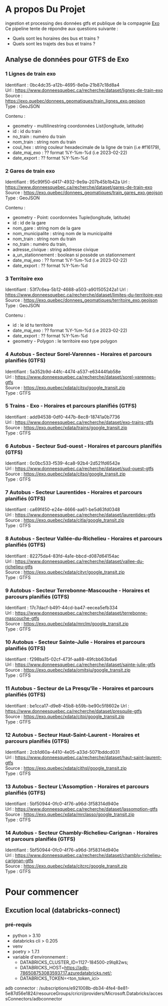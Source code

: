 # A propos Du Projet
ingestion et processing des données gtfs et publique de la compagnie [Exo](https://exo.quebec/fr)
Ce pipeline tente de répondre aux questions suivante :
- Quels sont les horaires des bus et trains ?
- Quels sont les trajets des bus et trains ?

## Analyse de données pour GTFS de Exo
### 1 Lignes de train exo
Identifiant : 0bc4dc35-a12b-4695-8e0a-21b87c18d8a4  
Url : https://www.donneesquebec.ca/recherche/dataset/lignes-de-train-exo  
Source : https://exo.quebec/donnees_geomatiques/train_lignes_exo.geojson  
Type : GeoJSON  

Contenu :
- geometry - multilinestring coordonnées List(longitude, latitude)  
- id : id du train
- no_train : numéro du train
- nom_train : string nom du train
- coul_hex : string couleur hexadecimale de la ligne de train (i.e #f16179),
- date_maj_exo : ?? format %Y-%m-%d (i.e 2023-02-22)
- date_export : ?? format %Y-%m-%d

### 2 Gares de train exo
Identifiant : 95c99f50-d417-4932-9e9a-207b45b1b42a
Url : https://www.donneesquebec.ca/recherche/dataset/gares-de-train-exo  
Source : https://exo.quebec/donnees_geomatiques/train_gares_exo.geojson
Type : GeoJSON  

Contenu :  
- geometry - Point: coordonnées Tuple(longitude, latitude)
- id : id de la gare
- nom_gare : string nom de la gare
- nom_municipalite : string nom de la municipalité
- nom_train : string nom du train
- no_train : numéro du train,
- adresse_civique : string addresse civique
- a_un_stationnement : boolean si possède un stationnement
- date_maj_exo : ?? format %Y-%m-%d (i.e 2023-02-22)
- date_export : ?? format %Y-%m-%d

### 3 Territoire exo
Identifiant : 53f7c6ea-5b12-4688-a503-a901505242a1
Url : https://www.donneesquebec.ca/recherche/dataset/limites-du-territoire-exo  
Source : https://exo.quebec/donnees_geomatiques/territoire_exo.geojson  
Type : GeoJSON  

Contenu :  
- id : le id tu territoire
- date_maj_exo : ?? format %Y-%m-%d (i.e 2023-02-22)
- date_export : ?? format %Y-%m-%d
- geometry - Polygon : le territoire exo type polygon

### 4 Autobus - Secteur Sorel-Varennes - Horaires et parcours planifiés (GTFS)
Identifiant : 5a352b9d-44fc-4474-a537-e63444fab58e  
Url : https://www.donneesquebec.ca/recherche/dataset/sorel-varennes-gtfs  
Source : https://exo.quebec/xdata/citsv/google_transit.zip  
Type : GTFS


### 5 Trains - Exo - Horaires et parcours planifiés (GTFS)
Identifiant : add94538-0df0-447b-8ec8-18741a0b7736  
Url : https://www.donneesquebec.ca/recherche/dataset/exo-trains-gtfs  
Source : 	https://exo.quebec/xdata/trains/google_transit.zip  
Type : GTFS


### 6 Autobus - Secteur Sud-ouest - Horaires et parcours planifiés (GTFS)
Identifiant : 0c0bc533-f539-4ca8-92b4-2d521fd6542e  
Url : https://www.donneesquebec.ca/recherche/dataset/sud-ouest-gtfs  
Source : 	https://exo.quebec/xdata/citso/google_transit.zip  
Type : GTFS

### 7 Autobus - Secteur Laurentides - Horaires et parcours planifiés (GTFS) 
Identifiant : ca69f450-e24e-4666-aa61-be5d63fd0348  
Url : https://www.donneesquebec.ca/recherche/dataset/laurentides-gtfs  
Source : https://exo.quebec/xdata/citla/google_transit.zip  
Type : GTFS

### 8 Autobus - Secteur Vallée-du-Richelieu - Horaires et parcours planifiés (GTFS) 
Identifiant : 82275da4-83fd-4a1e-bbcd-d087d64154ac  
Url : https://www.donneesquebec.ca/recherche/dataset/vallee-du-richelieu-gtfs  
Source : https://exo.quebec/xdata/citvr/google_transit.zip  
Type : GTFS

### 9 Autobus - Secteur Terrebonne-Mascouche - Horaires et parcours planifiés (GTFS)
Identifiant : 17c7dacf-b491-44cd-ba47-eecea5efb334  
Url : https://www.donneesquebec.ca/recherche/dataset/terrebonne-mascouche-gtfs  
Source : https://exo.quebec/xdata/mrclm/google_transit.zip  
Type : GTFS

### 10 Autobus - Secteur Sainte-Julie - Horaires et parcours planifiés (GTFS) 
Identifiant : f298ba15-02cf-473f-aa88-49fcbb63b6a6  
Url : https://www.donneesquebec.ca/recherche/dataset/sainte-julie-gtfs  
Source : https://exo.quebec/xdata/omitsju/google_transit.zip  
Type : GTFS

### 11 Autobus - Secteur de La Presqu'île - Horaires et parcours planifiés (GTFS)
Identifiant : be1cca17-d9e8-45b8-b59b-be90c5f8602e
Url : https://www.donneesquebec.ca/recherche/dataset/presquile-gtfs  
Source : https://exo.quebec/xdata/citpi/google_transit.zip  
Type : GTFS

### 12 Autobus - Secteur Haut-Saint-Laurent - Horaires et parcours planifiés (GTFS)
Identifiant : 2cb1d60a-4410-4e05-a33d-5071bddcd031  
Url : https://www.donneesquebec.ca/recherche/dataset/haut-saint-laurent-gtfs  
Source : https://exo.quebec/xdata/cithsl/google_transit.zip    
Type : GTFS

### 13 Autobus - Secteur L'Assomption - Horaires et parcours planifiés (GTFS)
Identifiant : 5bf50944-0fc0-4f76-a96d-3f58314d940e  
Url : https://www.donneesquebec.ca/recherche/dataset/lassomption-gtfs    
Source : https://exo.quebec/xdata/mrclasso/google_transit.zip  
Type : GTFS

### 14 Autobus - Secteur Chambly-Richelieu-Carignan - Horaires et parcours planifiés (GTFS)
Identifiant : 5bf50944-0fc0-4f76-a96d-3f58314d940e  
Url : https://www.donneesquebec.ca/recherche/dataset/chambly-richelieu-carignan-gtfs  
Source : https://exo.quebec/xdata/citcrc/google_transit.zip  
Type : GTFS

# Pour commencer
## Excution local (databricks-connect)
### pré-requis 
- python > 3.10
- databricks cli > 0.205
- venv
- poetry > 1.7.1
- variable d'environnement :
  - DATABRICKS_CLUSTER_ID=1127-184500-z9lq82ws;
  - DATABRICKS_HOST=https://adb-7865087530835937.17.azuredatabricks.net/;
  - DATABRICKS_TOKEN=<ton_token_ici>

adb connector : /subscriptions/e921008b-db34-4fe4-8e81-5e87d56e1824/resourceGroups/cricri/providers/Microsoft.Databricks/accessConnectors/adbconnector
